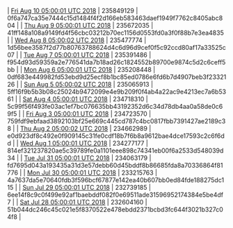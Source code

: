 | [Fri Aug 10 05:00:01 UTC 2018](https://transfer.sh/ziST1/dashninja-dbdump-20180810070001.tar.bz2) | 235849129 | 0f6a747ca35e7444c15d1484f4f2d166eb583463daef1949f7762c8405abc804 | 
| [Thu Aug  9 05:00:01 UTC 2018](https://transfer.sh/YKGY8/dashninja-dbdump-20180809070001.tar.bz2) | 235672035 | 41ff148a108a9149fd4f56cbc03212b70ec1156d0553fd0a3f0f88b7e3ea4835 | 
| [Wed Aug  8 05:00:02 UTC 2018](https://transfer.sh/7eFTg/dashninja-dbdump-20180808070002.tar.bz2) | 235477774 | 1d56bee3587f2d77b80763788624d4c6d96d9cef0f5c92ccd80af17a33525c07 | 
| [Tue Aug  7 05:00:01 UTC 2018](https://transfer.sh/yg1WH/dashninja-dbdump-20180807070001.tar.bz2) | 235391486 | f954d93d59359a2e776541da7b18ad26c1824552b89700e9874c5d2c6ceff5bb | 
| [Mon Aug  6 05:00:01 UTC 2018](https://transfer.sh/lxOuy/dashninja-dbdump-20180806070001.tar.bz2) | 235208448 | 0df683e449982fd53ebd9d25ecf8b1bc85ed0786e6fd6b7d4907beb3f2332126 | 
| [Sun Aug  5 05:00:02 UTC 2018](https://transfer.sh/U534E/dashninja-dbdump-20180805070001.tar.bz2) | 235065913 | 5ff16f9b5b3b08c25024b9472099e4e9b209f0f4ab4a22ac9e4213ec7a6b5361 | 
| [Sat Aug  4 05:00:01 UTC 2018](https://transfer.sh/YpZL2/dashninja-dbdump-20180804070001.tar.bz2) | 234718310 | 5c99f56f493fe03ac1ef7bc076635bb43192352d6c34d78db4aa0a58de0c69f5 | 
| [Fri Aug  3 05:00:01 UTC 2018](https://transfer.sh/11PwTw/dashninja-dbdump-20180803070001.tar.bz2) | 234723570 | 759fdf9ebfaad3892103bf25e669c445cd787c4bc0817fbb7391427ae2189c38 | 
| [Thu Aug  2 05:00:02 UTC 2018](https://transfer.sh/FjSAt/dashninja-dbdump-20180802070002.tar.bz2) | 234662989 | e0d923df8c492e0f909145c31fe0cdf18b7f6b8a9612bae4dce17593c2c6f6dd | 
| [Wed Aug  1 05:00:01 UTC 2018](https://transfer.sh/6Y8fr/dashninja-dbdump-20180801070001.tar.bz2) | 234277177 | 814ef321237820ae5c39789fe0a1101eee898c74341eb00f6a2533d548039d34 | 
| [Tue Jul 31 05:00:01 UTC 2018](https://transfer.sh/psYez/dashninja-dbdump-20180731070001.tar.bz2) | 234063179 | fd7695d043a193435a31d3e57debb60d45bddf8b86685fda8a70336864f81776 | 
| [Mon Jul 30 05:00:01 UTC 2018](https://transfer.sh/MxqFf/dashninja-dbdump-20180730070001.tar.bz2) | 233215763 | 4a7637da5e70640fdb3f596bcf67877e142ea40b607bb0ed84fde188275dc115 | 
| [Sun Jul 29 05:00:01 UTC 2018](https://transfer.sh/uF5FC/dashninja-dbdump-20180729070001.tar.bz2) | 232739185 | 6ee14f8c9c0f499e92af1baebddf082f0e69511ade31596952174384e5be4df7 | 
| [Sat Jul 28 05:00:01 UTC 2018](https://transfer.sh/omP2x/dashninja-dbdump-20180728070001.tar.bz2) | 232604160 | 51b044dc246c45c021e5f8370522e478ebdd2371bcbd3fc644f3021b327c04f8 | 
